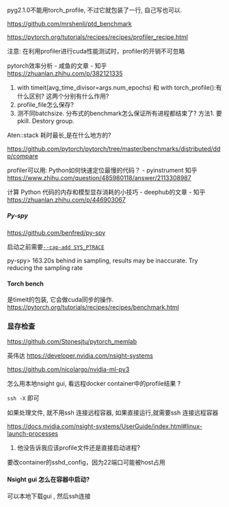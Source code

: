 pyg2.1.0不能用torch_profile, 不过它就包装了一行, 自己写也可以. 

https://github.com/mrshenli/ptd_benchmark

https://pytorch.org/tutorials/recipes/recipes/profiler_recipe.html 

注意: 在利用profiler进行cuda性能测试时，profiler的开销不可忽略

pytorch效率分析 - 咸鱼的文章 - 知乎 https://zhuanlan.zhihu.com/p/382121335

1. with timeit(avg_time_divisor=args.num_epochs) 和  with torch_profile():有什么区别? 这两个分别有什么作用? 
2. profile_file怎么保存?  
3. 测不同batchsize.  分布式的benchmark怎么保证所有进程都结束了? 方法1. 要pkill.  Destory group. 

Aten::stack 耗时最长,是在什么地方的? 

https://github.com/pytorch/pytorch/tree/master/benchmarks/distributed/ddp/compare

profiler可以用: Python如何快速定位最慢的代码？ - pyinstrument   知乎 https://www.zhihu.com/question/485980118/answer/2113308987

计算 Python 代码的内存和模型显存消耗的小技巧 - deephub的文章 - 知乎 https://zhuanlan.zhihu.com/p/446903067

##### Py-spy

https://github.com/benfred/py-spy

启动之前需要[`--cap-add SYS_PTRACE`](https://docs.docker.com/engine/security/seccomp/)


py-spy> 163.20s behind in sampling, results may be inaccurate. Try reducing the sampling rate

#### Torch bench

是timeit的包装, 它会做cuda同步的操作. https://pytorch.org/tutorials/recipes/recipes/benchmark.html 

### 显存检查

https://github.com/Stonesjtu/pytorch_memlab

英伟达 https://developer.nvidia.com/nsight-systems

https://github.com/nicolargo/nvidia-ml-py3 

怎么用本地nsight gui, 看远程docker container中的profile结果 ?

`ssh -X` 即可

如果处理文件, 就不用ssh 连接远程容器, 如果直接运行,就需要ssh 连接远程容器

https://docs.nvidia.com/nsight-systems/UserGuide/index.html#linux-launch-processes 

1. 他没告诉我应该profile文件还是直接启动进程? 

要改container的sshd_config，因为22端口可能被host占用



#### Nsight gui 怎么在容器中启动?

可以本地下载gui , 然后ssh连接


